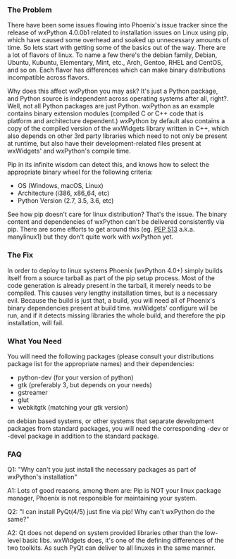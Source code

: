 <!--
.. title: Building wxPython for Linux via Pip
.. slug: 2017-08-17-builds-for-linux-with-pip
.. author: Mesalu
.. date: 2017-08-17 19:14:19 UTC
.. tags: Build, Linux
.. category: Blog
.. link: 
.. description: 
.. type: text
-->

### The Problem

There have been some issues flowing into Phoenix's issue tracker since the
release of wxPython 4.0.0b1 related to installation issues on Linux using
pip, which have caused some overhead and soaked up unnecessary amounts of
time. So lets start with getting some of the basics out of the way. There
are a lot of flavors of linux. To name a few there's the debian family,
Debian, Ubuntu, Kubuntu, Elementary, Mint, etc., Arch, Gentoo, RHEL and CentOS,
and so on. Each flavor has differences which can make binary distributions
incompatible across flavors.

Why does this affect wxPython you may ask? It's just a Python package, and
Python source is independent across operating systems after all, right?.
Well, not all Python packages are just Python. wxPython as an example
contains binary extension modules (compiled C or C++ code that is platform
and architecture dependent.)  wxPython by default also contains a copy of
the compiled version of the wxWidgets library written in C++, which also
depends on other 3rd party libraries which need to not only be present at
runtime, but also have their development-related files present at
wxWidgets' and wxPython's compile time.

Pip in its infinite wisdom can detect this, and knows how to select the
appropriate binary wheel for the following criteria:

- OS (Windows, macOS, Linux)
- Architecture (i386, x86_64, etc)
- Python Version (2.7, 3.5, 3.6, etc)

See how pip doesn't care for linux distribution? That's the issue. The
binary content and dependencies of wxPython can't be delivered consistently
via pip. There are some efforts to get around this (eg. 
[PEP 513](https://www.python.org/dev/peps/pep-0513/) a.k.a. manylinux1) but 
they don't quite work with wxPython yet.


### The Fix

In order to deploy to linux systems Phoenix (wxPython 4.0+) simply builds
itself from a source tarball as part of the pip setup process. Most of the
code generation is already present in the tarball, it merely needs to be
compiled. This causes very lengthy installation times, but is a necessary
evil. Because the build is just that, a build, you will need all of
Phoenix's binary dependencies present at build time. wxWidgets' configure
will be run, and if it detects missing libraries the whole build, and
therefore the pip installation, will fail.


### What You Need

You will need the following packages (please consult your distributions
package list for the appropriate names) and their dependencies:

- python-dev (for your version of python)
- gtk (preferably 3, but depends on your needs)
- gstreamer 
- glut
- webkitgtk (matching your gtk version)

on debian based systems, or other systems that separate development
packages from standard packages, you will need the corresponding -dev or
-devel package in addition to the standard package.


### FAQ

Q1: "Why can't you just install the necessary packages as part of
wxPython's installation"

A1: Lots of good reasons, among them are: Pip is NOT your linux package
manager, Phoenix is not responsible for maintaining your system.


Q2: "I can install PyQt(4/5) just fine via pip! Why can't wxPython do the
same?"

A2: Qt does not depend on system provided libraries other than the low-
level basic libs. wxWidgets does, it's one of the defining differences of
the two toolkits. As such PyQt can deliver to all linuxes in the same
manner.

